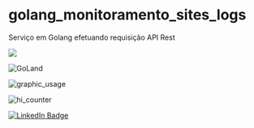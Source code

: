 # golang_monitoramento_sites_logs
Serviço em Golang efetuando requisição API Rest

<img src="https://img.shields.io/badge/Go-00ADD8?style=for-the-badge&logo=go&logoColor=white" />

![GoLand](https://img.shields.io/badge/GoLand-0f0f0f?&style=for-the-badge&logo=goland&logoColor=white)


![graphic_usage](https://github-readme-stats.vercel.app/api/top-langs/?username=rafawainer)


![hi_counter](https://hits.seeyoufarm.com/api/count/incr/badge.svg?url=https%3A%2F%2Fgithub.com%2Frafawainer1212%2Fhit-counter)


[![LinkedIn Badge](https://img.shields.io/badge/LinkedIn-Profile-informational?style=flat&logo=linkedin&logoColor=white&color=0D76A8)](https://www.linkedin.com/in/rafawainer/)


